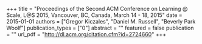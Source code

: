+++
title = "Proceedings of the Second ACM Conference on Learning @ Scale, L@S 2015, Vancouver, BC, Canada, March 14 - 18, 2015"
date = 2015-01-01
authors = ["Gregor Kiczales", "Daniel M. Russell", "Beverly Park Woolf"]
publication_types = ["0"]
abstract = ""
featured = false
publication = ""
url_pdf = "http://dl.acm.org/citation.cfm?id=2724660"
+++

